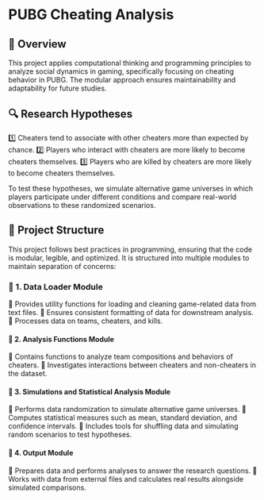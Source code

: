 # PUBG Cheating Analysis

## 📌 Overview

This project applies computational thinking and programming principles to analyze social dynamics in gaming, specifically focusing on cheating behavior in PUBG. The modular approach ensures maintainability and adaptability for future studies.

## 🔍 Research Hypotheses

1️⃣ Cheaters tend to associate with other cheaters more than expected by chance.
2️⃣ Players who interact with cheaters are more likely to become cheaters themselves.
3️⃣ Players who are killed by cheaters are more likely to become cheaters themselves.

To test these hypotheses, we simulate alternative game universes in which players participate under different conditions and compare real-world observations to these randomized scenarios.

## 📂 Project Structure

This project follows best practices in programming, ensuring that the code is modular, legible, and optimized. It is structured into multiple modules to maintain separation of concerns:

### 📁 1. Data Loader Module

📌 Provides utility functions for loading and cleaning game-related data from text files.
📌 Ensures consistent formatting of data for downstream analysis.
📌 Processes data on teams, cheaters, and kills.

#### 📁 2. Analysis Functions Module

📌 Contains functions to analyze team compositions and behaviors of cheaters.
📌 Investigates interactions between cheaters and non-cheaters in the dataset.

#### 📁 3. Simulations and Statistical Analysis Module

📌 Performs data randomization to simulate alternative game universes.
📌 Computes statistical measures such as mean, standard deviation, and confidence intervals.
📌 Includes tools for shuffling data and simulating random scenarios to test hypotheses.

#### 📁 4. Output Module

📌 Prepares data and performs analyses to answer the research questions.
📌 Works with data from external files and calculates real results alongside simulated comparisons.





